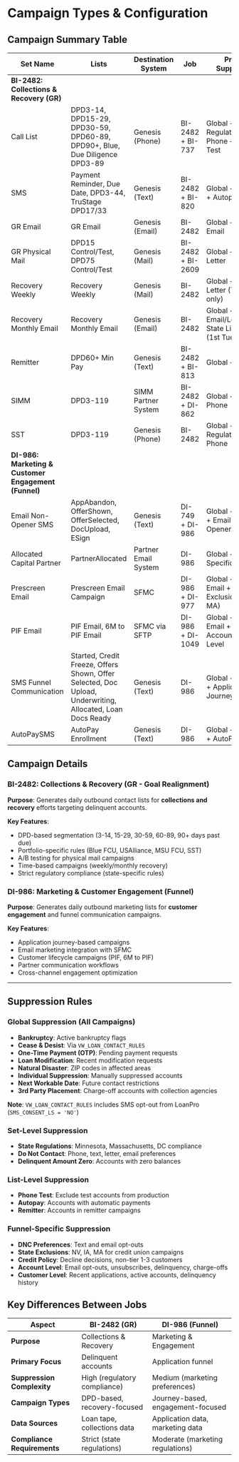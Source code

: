 # Campaign Types & Configuration

## Campaign Summary Table

| Set Name | Lists | Destination System | Job | Primary Suppression |
|----------|-------|-------------------|-----|---------------------|
| **BI-2482: Collections & Recovery (GR)** |
| Call List | DPD3-14, DPD15-29, DPD30-59, DPD60-89, DPD90+, Blue, Due Diligence DPD3-89 | Genesis (Phone) | BI-2482 + BI-737 | Global + State Regulations + DNC Phone + Phone Test |
| SMS | Payment Reminder, Due Date, DPD3-44, TruStage DPD17/33 | Genesis (Text) | BI-2482 + BI-820 | Global + DNC Text + Autopay |
| GR Email | GR Email | Genesis (Email) | BI-2482 | Global + DNC Email |
| GR Physical Mail | DPD15 Control/Test, DPD75 Control/Test | Genesis (Mail) | BI-2482 + BI-2609 | Global + DNC Letter |
| Recovery Weekly | Recovery Weekly | Genesis (Mail) | BI-2482 | Global + DNC Letter (Tuesday only) |
| Recovery Monthly Email | Recovery Monthly Email | Genesis (Email) | BI-2482 | Global + DNC Email/Letter + State Limitations (1st Tuesday) |
| Remitter | DPD60+ Min Pay | Genesis (Text) | BI-2482 + BI-813 | Global + DNC Text |
| SIMM | DPD3-119 | SIMM Partner System | BI-2482 + DI-862 | Global + DNC Phone |
| SST | DPD3-119 | Genesis (Phone) | BI-2482 | Global + State Regulations + DNC Phone |
| **DI-986: Marketing & Customer Engagement (Funnel)** |
| Email Non-Opener SMS | AppAbandon, OfferShown, OfferSelected, DocUpload, ESign | Genesis (Text) | DI-749 + DI-986 | Global + DNC Text + Email Non-Opener Logic |
| Allocated Capital Partner | PartnerAllocated | Partner Email System | DI-986 | Global + Partner-Specific Rules |
| Prescreen Email | Prescreen Email Campaign | SFMC | DI-986 + DI-977 | Global + DNC Email + State Exclusions (NV, IA, MA) |
| PIF Email | PIF Email, 6M to PIF Email | SFMC via SFTP | DI-986 + DI-1049 | Global + DNC Email + Account/Customer Level |
| SMS Funnel Communication | Started, Credit Freeze, Offers Shown, Offer Selected, Doc Upload, Underwriting, Allocated, Loan Docs Ready | Genesis (Text) | DI-986 | Global + DNC Text + Application Journey Logic |
| AutoPaySMS | AutoPay Enrollment | Genesis (Text) | DI-986 | Global + DNC Text + AutoPay Status |

## Campaign Details

### BI-2482: Collections & Recovery (GR - Goal Realignment)

**Purpose**: Generates daily outbound contact lists for **collections and recovery** efforts targeting delinquent accounts.

**Key Features**:
- DPD-based segmentation (3-14, 15-29, 30-59, 60-89, 90+ days past due)
- Portfolio-specific rules (Blue FCU, USAlliance, MSU FCU, SST)
- A/B testing for physical mail campaigns
- Time-based campaigns (weekly/monthly recovery)
- Strict regulatory compliance (state-specific rules)

### DI-986: Marketing & Customer Engagement (Funnel)

**Purpose**: Generates daily outbound marketing lists for **customer engagement** and funnel communication campaigns.

**Key Features**:
- Application journey-based campaigns
- Email marketing integration with SFMC
- Customer lifecycle campaigns (PIF, 6M to PIF)
- Partner communication workflows
- Cross-channel engagement optimization

---

## Suppression Rules

### Global Suppression (All Campaigns)
- **Bankruptcy**: Active bankruptcy flags
- **Cease & Desist**: Via `VW_LOAN_CONTACT_RULES`
- **One-Time Payment (OTP)**: Pending payment requests
- **Loan Modification**: Recent modification requests
- **Natural Disaster**: ZIP codes in affected areas
- **Individual Suppression**: Manually suppressed accounts
- **Next Workable Date**: Future contact restrictions
- **3rd Party Placement**: Charge-off accounts with collection agencies

**Note**: `VW_LOAN_CONTACT_RULES` includes SMS opt-out from LoanPro (`SMS_CONSENT_LS = 'NO'`)

### Set-Level Suppression
- **State Regulations**: Minnesota, Massachusetts, DC compliance
- **Do Not Contact**: Phone, text, letter, email preferences
- **Delinquent Amount Zero**: Accounts with zero balances

### List-Level Suppression
- **Phone Test**: Exclude test accounts from production
- **Autopay**: Accounts with automatic payments
- **Remitter**: Accounts in remitter campaigns

### Funnel-Specific Suppression
- **DNC Preferences**: Text and email opt-outs
- **State Exclusions**: NV, IA, MA for credit union campaigns
- **Credit Policy**: Decline decisions, non-tier 1-3 customers
- **Account Level**: Email opt-outs, unsubscribes, delinquency, charge-offs
- **Customer Level**: Recent applications, active accounts, delinquency history

## Key Differences Between Jobs

| Aspect | BI-2482 (GR) | DI-986 (Funnel) |
|--------|--------------|-----------------|
| **Purpose** | Collections & Recovery | Marketing & Engagement |
| **Primary Focus** | Delinquent accounts | Application funnel |
| **Suppression Complexity** | High (regulatory compliance) | Medium (marketing preferences) |
| **Campaign Types** | DPD-based, recovery-focused | Journey-based, engagement-focused |
| **Data Sources** | Loan tape, collections data | Application data, marketing data |
| **Compliance Requirements** | Strict (state regulations) | Moderate (marketing regulations) |